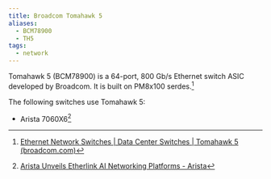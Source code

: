 ```yaml
---
title: Broadcom Tomahawk 5
aliases:
  - BCM78900
  - TH5
tags:
  - network
---
```

Tomahawk 5 (BCM78900) is a 64-port, 800 Gb/s Ethernet switch ASIC developed by Broadcom. It is built on PM8x100 serdes.[^1]

The following switches use Tomahawk 5:

- Arista 7060X6[^2]

[^1]: [Ethernet Network Switches | Data Center Switches | Tomahawk 5 (broadcom.com)](https://www.broadcom.com/products/ethernet-connectivity/switching/strataxgs/bcm78900-series)
[^2]: [Arista Unveils Etherlink AI Networking Platforms - Arista](https://www.arista.com/en/company/news/press-release/19493-arista-unveils-etherlink-ai-networking-platforms)